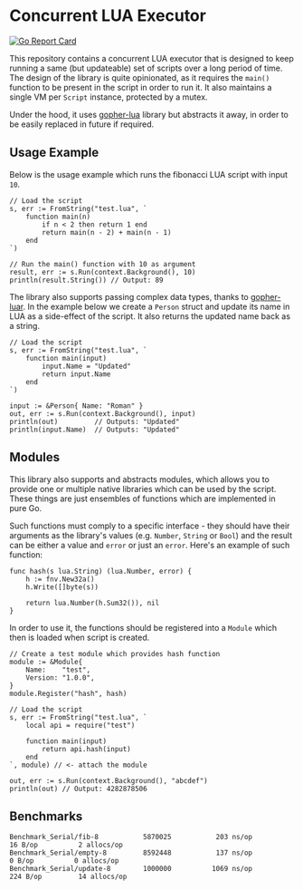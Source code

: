 # Concurrent LUA Executor

[![Go Report Card](https://goreportcard.com/badge/github.com/kelindar/lua)](https://goreportcard.com/report/github.com/kelindar/lua)

This repository contains a concurrent LUA executor that is designed to keep running a same (but updateable) set of scripts over a long period of time. The design of the library is quite opinionated, as it requires the `main()` function to be present in the script in order to run it. It also maintains a single VM per `Script` instance, protected by a mutex.

Under the hood, it uses [gopher-lua](https://github.com/yuin/gopher-lua) library but abstracts it away, in order to be easily replaced in future if required. 


## Usage Example
Below is the usage example which runs the fibonacci LUA script with input `10`.

```
// Load the script
s, err := FromString("test.lua", `
    function main(n)
        if n < 2 then return 1 end
        return main(n - 2) + main(n - 1)
    end
`)

// Run the main() function with 10 as argument
result, err := s.Run(context.Background(), 10)
println(result.String()) // Output: 89
```

The library also supports passing complex data types, thanks to [gopher-luar](https://github.com/layeh/gopher-luar). In the example below we create a `Person` struct and update its name in LUA as a side-effect of the script. It also returns the updated name back as a string.

```
// Load the script
s, err := FromString("test.lua", `
    function main(input)
        input.Name = "Updated"
        return input.Name
    end
`)

input := &Person{ Name: "Roman" }
out, err := s.Run(context.Background(), input)
println(out)         // Outputs: "Updated"
println(input.Name)  // Outputs: "Updated"
```

## Modules

This library also supports and abstracts modules, which allows you to provide one or multiple native libraries which can be used by the script. These things are just ensembles of functions which are implemented in pure Go. 

Such functions must comply to a specific interface - they should have their arguments as the library's values (e.g. `Number`, `String` or `Bool`) and the result can be either a value and `error` or just an `error`. Here's an example of such function:
```
func hash(s lua.String) (lua.Number, error) {
	h := fnv.New32a()
	h.Write([]byte(s))

	return lua.Number(h.Sum32()), nil
}
```

In order to use it, the functions should be registered into a `Module` which then is loaded when script is created.
```
// Create a test module which provides hash function
module := &Module{
    Name:    "test",
    Version: "1.0.0",
}
module.Register("hash", hash)

// Load the script
s, err := FromString("test.lua", `
    local api = require("test")

    function main(input)
        return api.hash(input)
    end
`, module) // <- attach the module

out, err := s.Run(context.Background(), "abcdef")
println(out) // Output: 4282878506

```


## Benchmarks

```
Benchmark_Serial/fib-8         	 5870025	       203 ns/op	      16 B/op	       2 allocs/op
Benchmark_Serial/empty-8       	 8592448	       137 ns/op	       0 B/op	       0 allocs/op
Benchmark_Serial/update-8      	 1000000	      1069 ns/op	     224 B/op	      14 allocs/op
```